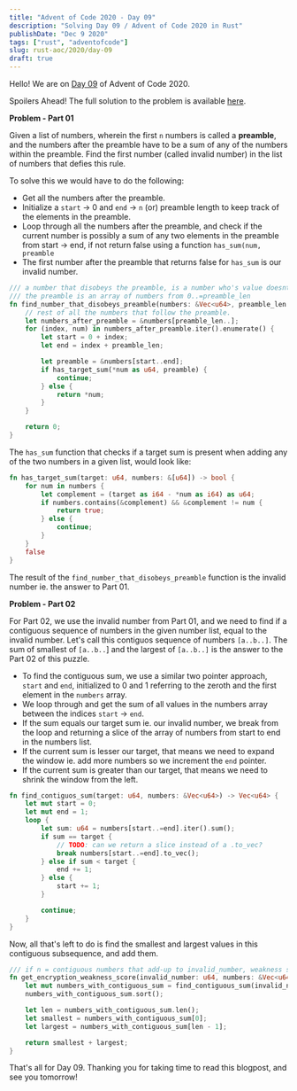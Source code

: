 ```yaml
---
title: "Advent of Code 2020 - Day 09"
description: "Solving Day 09 / Advent of Code 2020 in Rust"
publishDate: "Dec 9 2020"
tags: ["rust", "adventofcode"]
slug: rust-aoc/2020/day-09
draft: true
---
```


Hello! We are on [Day 09](https://adventofcode.com/2020/day/9) of Advent of Code 2020.

Spoilers Ahead! The full solution to the problem is available [here](https://github.com/Shriram-Balaji/rust-advent-of-code-2020/blob/main/day-09/src/main.rs).

**Problem - Part 01**

Given a list of numbers, wherein the first `n` numbers is called a **preamble**, and the numbers after the preamble have to be a sum of any of the numbers within the preamble. Find the first number (called invalid number) in the list of numbers that defies this rule.

To solve this we would have to do the following:

- Get all the numbers after the preamble.
- Initialize a `start` -> 0 and `end` -> `n` (or) preamble length to keep track of the elements in the preamble.
- Loop through all the numbers after the preamble, and check if the current number is possibly a sum of any two elements in the preamble from start -> end, if not return false using a function `has_sum(num, preamble`
- The first number after the preamble that returns false for `has_sum` is our invalid number.

```rust
/// a number that disobeys the preamble, is a number who's value doesnt equal to any of the
/// the preamble is an array of numbers from 0..=preamble_len
fn find_number_that_disobeys_preamble(numbers: &Vec<u64>, preamble_len: usize) -> u64 {
    // rest of all the numbers that follow the preamble.
    let numbers_after_preamble = &numbers[preamble_len..];
    for (index, num) in numbers_after_preamble.iter().enumerate() {
        let start = 0 + index;
        let end = index + preamble_len;

        let preamble = &numbers[start..end];
        if has_target_sum(*num as u64, preamble) {
            continue;
        } else {
            return *num;
        }
    }

    return 0;
}


```

The `has_sum` function that checks if a target sum is present when adding any of the two numbers in a given list, would look like:

```rust
fn has_target_sum(target: u64, numbers: &[u64]) -> bool {
    for num in numbers {
        let complement = (target as i64 - *num as i64) as u64;
        if numbers.contains(&complement) && &complement != num {
            return true;
        } else {
            continue;
        }
    }
    false
}

```

The result of the `find_number_that_disobeys_preamble` function is the invalid number ie. the answer to Part 01.

**Problem - Part 02**

For Part 02, we use the invalid number from Part 01, and we need to find if a contiguous sequence of numbers in the given number list, equal to the invalid number. Let's call this contiguos sequence of numbers `[a..b..]`. The sum of smallest of `[a..b..`] and the largest of `[a..b..]` is the answer to the Part 02 of this puzzle.

- To find the contiguous sum, we use a similar two pointer approach, `start` and `end`, initialized to 0 and 1 referring to the zeroth and the first element in the `numbers` array.
- We loop through and get the sum of all values in the numbers array between the indices `start` -> `end`.
- If the sum equals our target sum ie. our invalid number, we break from the loop and returning a slice of the array of numbers from start to end in the numbers list.
- If the current sum is lesser our target, that means we need to expand the window ie. add more numbers so we increment the `end` pointer.
- If the current sum is greater than our target, that means we need to shrink the window from the left.

```rust
fn find_contiguos_sum(target: u64, numbers: &Vec<u64>) -> Vec<u64> {
    let mut start = 0;
    let mut end = 1;
    loop {
        let sum: u64 = numbers[start..=end].iter().sum();
        if sum == target {
            // TODO: can we return a slice instead of a .to_vec?
            break numbers[start..=end].to_vec();
        } else if sum < target {
            end += 1;
        } else {
            start += 1;
        }

        continue;
    }
}


```

Now, all that's left to do is find the smallest and largest values in this contiguous subsequence, and add them.

```rust
/// if n = contiguous numbers that add-up to invalid_number, weakness score -> smallest(n) + largest(n)
fn get_encryption_weakness_score(invalid_number: u64, numbers: &Vec<u64>) -> u64 {
    let mut numbers_with_contiguous_sum = find_contiguous_sum(invalid_number, numbers);
    numbers_with_contiguous_sum.sort();

    let len = numbers_with_contiguous_sum.len();
    let smallest = numbers_with_contiguous_sum[0];
    let largest = numbers_with_contiguous_sum[len - 1];

    return smallest + largest;
}

```

That's all for Day 09. Thanking you for taking time to read this blogpost, and see you tomorrow!

